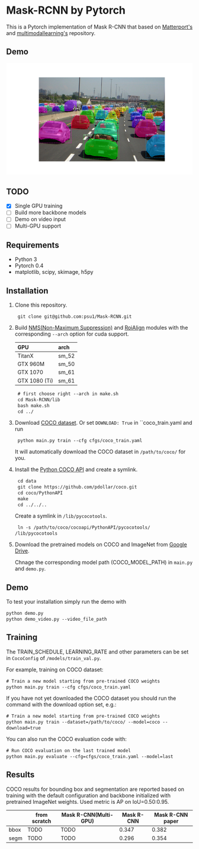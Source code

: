 # Mask-RCNN by Pytorch


This is a Pytorch implementation of Mask R-CNN that based on [Matterport's](https://github.com/matterport/Mask_RCNN)
and [multimodallearning's](https://github.com/multimodallearning/pytorch-mask-rcnn) repository.

## Demo
![Instance Segmentation Sample](data/assets/Figure_1.png)


## TODO
- [x] Single GPU training
- [ ] Build more backbone models
- [ ] Demo on video input
- [ ] Multi-GPU support

## Requirements
* Python 3
* Pytorch 0.4
* matplotlib, scipy, skimage, h5py

## Installation
1. Clone this repository.

        git clone git@github.com:psu1/Mask-RCNN.git

    
2. Build [NMS(Non-Maximum Suppression)](https://github.com/ruotianluo/pytorch-faster-rcnn)
and [RoiAlign](https://github.com/longcw/RoIAlign.pytorch) modules with the corresponding `--arch` option for cuda support.


    | GPU | arch |
    | --- | --- |
    | TitanX | sm_52 |
    | GTX 960M | sm_50 |
    | GTX 1070 | sm_61 |
    | GTX 1080 (Ti) | sm_61 |

        # first choose right --arch in make.sh
        cd Mask-RCNN/lib
        bash make.sh
        cd ../

3. Download [COCO dataset](http://cocodataset.org/#home). Or set `DOWNLOAD: True` in ``coco_train.yaml and run

        python main.py train --cfg cfgs/coco_train.yaml

   It will automatically download the COCO dataset in `/path/to/coco/` for you.

4. Install the [Python COCO API](https://github.com/cocodataset/cocoapi) and create a symlink.

        cd data
        git clone https://github.com/pdollar/coco.git
        cd coco/PythonAPI
        make
        cd ../../..

    Create a symlink in `/lib/pycocotools`.

        ln -s /path/to/coco/cocoapi/PythonAPI/pycocotools/  /lib/pycocotools
    
4. Download the pretrained models on COCO and ImageNet from [Google Drive](https://drive.google.com/open?id=1LXUgC2IZUYNEoXr05tdqyKFZY0pZyPDc).

    Chnage the corresponding model path (COCO_MODEL_PATH) in `main.py` and `demo.py`.

## Demo

To test your installation simply run the demo with

    python demo.py
    python demo_video.py --video_file_path


## Training

The TRAIN_SCHEDULE, LEARNING_RATE and other parameters can be set in `CocoConfig` of `/models/train_val.py`.

For example, training on COCO dataset:

    # Train a new model starting from pre-trained COCO weights
    python main.py train --cfg cfgs/coco_train.yaml


If you have not yet downloaded the COCO dataset you should run the command
with the download option set, e.g.:

    # Train a new model starting from pre-trained COCO weights
    python main.py train --dataset=/path/to/coco/ --model=coco --download=true

You can also run the COCO evaluation code with:

    # Run COCO evaluation on the last trained model
    python main.py evaluate --cfg=cfgs/coco_train.yaml --model=last


## Results

COCO results for bounding box and segmentation are reported based on training
with the default configuration and backbone initialized with pretrained
ImageNet weights. Used metric is AP on IoU=0.50:0.95.

|    | from scratch | Mask R-CNN(Multi-GPU) | Mask R-CNN | Mask R-CNN paper |
| --- | --- | --- | --- | --- |
| bbox | TODO | TODO | 0.347 | 0.382 |
| segm | TODO | TODO | 0.296 | 0.354 |


